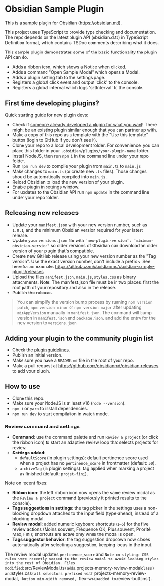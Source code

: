 # Obsidian Sample Plugin

This is a sample plugin for Obsidian (https://obsidian.md).

This project uses TypeScript to provide type checking and documentation.
The repo depends on the latest plugin API (obsidian.d.ts) in TypeScript Definition format, which contains TSDoc comments describing what it does.

This sample plugin demonstrates some of the basic functionality the plugin API can do.
- Adds a ribbon icon, which shows a Notice when clicked.
- Adds a command "Open Sample Modal" which opens a Modal.
- Adds a plugin setting tab to the settings page.
- Registers a global click event and output 'click' to the console.
- Registers a global interval which logs 'setInterval' to the console.

## First time developing plugins?

Quick starting guide for new plugin devs:

- Check if [someone already developed a plugin for what you want](https://obsidian.md/plugins)! There might be an existing plugin similar enough that you can partner up with.
- Make a copy of this repo as a template with the "Use this template" button (login to GitHub if you don't see it).
- Clone your repo to a local development folder. For convenience, you can place this folder in your `.obsidian/plugins/your-plugin-name` folder.
- Install NodeJS, then run `npm i` in the command line under your repo folder.
- Run `npm run dev` to compile your plugin from `main.ts` to `main.js`.
- Make changes to `main.ts` (or create new `.ts` files). Those changes should be automatically compiled into `main.js`.
- Reload Obsidian to load the new version of your plugin.
- Enable plugin in settings window.
- For updates to the Obsidian API run `npm update` in the command line under your repo folder.

## Releasing new releases

- Update your `manifest.json` with your new version number, such as `1.0.1`, and the minimum Obsidian version required for your latest release.
- Update your `versions.json` file with `"new-plugin-version": "minimum-obsidian-version"` so older versions of Obsidian can download an older version of your plugin that's compatible.
- Create new GitHub release using your new version number as the "Tag version". Use the exact version number, don't include a prefix `v`. See here for an example: https://github.com/obsidianmd/obsidian-sample-plugin/releases
- Upload the files `manifest.json`, `main.js`, `styles.css` as binary attachments. Note: The manifest.json file must be in two places, first the root path of your repository and also in the release.
- Publish the release.

> You can simplify the version bump process by running `npm version patch`, `npm version minor` or `npm version major` after updating `minAppVersion` manually in `manifest.json`.
> The command will bump version in `manifest.json` and `package.json`, and add the entry for the new version to `versions.json`

## Adding your plugin to the community plugin list

- Check the [plugin guidelines](https://docs.obsidian.md/Plugins/Releasing/Plugin+guidelines).
- Publish an initial version.
- Make sure you have a `README.md` file in the root of your repo.
- Make a pull request at https://github.com/obsidianmd/obsidian-releases to add your plugin.

## How to use

- Clone this repo.
- Make sure your NodeJS is at least v16 (`node --version`).
- `npm i` or `yarn` to install dependencies.
- `npm run dev` to start compilation in watch mode.

### Review command and settings

- **Command**: use the command palette and run `Review a project` (or click the ribbon icon) to start an adaptive review loop that selects projects for review.
- **Settings added**:
  - `defaultScore` (in plugin settings): default pertinence score used when a project has no `pertinence_score` in frontmatter (default: `50`).
  - `archiveTag` (in plugin settings): tag applied when marking a project as finished (default: `projet-fini`).

Note on recent fixes:

- **Ribbon icon**: the left ribbon icon now opens the same review modal as the `Review a project` command (previously it printed results to the console).
- **Tags suggestions in settings**: the tag picker in the settings uses a non-blocking dropdown attached to the input field (type-ahead), instead of a blocking modal.
- **Review modal**: added numeric keyboard shortcuts (`1`–`5`) for the five review actions (Moins souvent, Fréquence OK, Plus souvent, Priorité Max, Fini); shortcuts are active only while the modal is open.
- **Tags suggestor behavior**: the tag suggestion dropdown now closes automatically after selecting a suggestion, keeping focus in the input.

The review modal updates `pertinence_score` and `
Note on styling: CSS rules were recently scoped to the review modal to avoid leaking styles into the rest of Obsidian. Files modified: `src/ReviewModal.ts` (adds `.projects-memory-review-modal` class) and `styles.css` (all selectors prefixed with `.projects-memory-review-modal`, button min-width removed, `flex-wrap` added to `.review-buttons`).